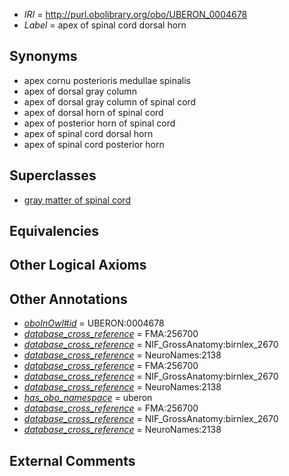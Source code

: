  * *IRI* = http://purl.obolibrary.org/obo/UBERON_0004678
 * *Label* = apex of spinal cord dorsal horn

## Synonyms

 * apex cornu posterioris medullae spinalis
 * apex of dorsal gray column
 * apex of dorsal gray column of spinal cord
 * apex of dorsal horn of spinal cord
 * apex of posterior horn of spinal cord
 * apex of spinal cord dorsal horn
 * apex of spinal cord posterior horn

## Superclasses

 * [gray matter of spinal cord](../../UBERON/15/UBERON_0002315.md)

## Equivalencies


## Other Logical Axioms


## Other Annotations

 * *[oboInOwl#id](../../id/oboInOwl#id.md)* = UBERON:0004678
 * *[database_cross_reference](../../ef/oboInOwl#hasDbXref.md)* = FMA:256700
 * *[database_cross_reference](../../ef/oboInOwl#hasDbXref.md)* = NIF_GrossAnatomy:birnlex_2670
 * *[database_cross_reference](../../ef/oboInOwl#hasDbXref.md)* = NeuroNames:2138
 * *[database_cross_reference](../../ef/oboInOwl#hasDbXref.md)* = FMA:256700
 * *[database_cross_reference](../../ef/oboInOwl#hasDbXref.md)* = NIF_GrossAnatomy:birnlex_2670
 * *[database_cross_reference](../../ef/oboInOwl#hasDbXref.md)* = NeuroNames:2138
 * *[has_obo_namespace](../../ce/oboInOwl#hasOBONamespace.md)* = uberon
 * *[database_cross_reference](../../ef/oboInOwl#hasDbXref.md)* = FMA:256700
 * *[database_cross_reference](../../ef/oboInOwl#hasDbXref.md)* = NIF_GrossAnatomy:birnlex_2670
 * *[database_cross_reference](../../ef/oboInOwl#hasDbXref.md)* = NeuroNames:2138

## External Comments

